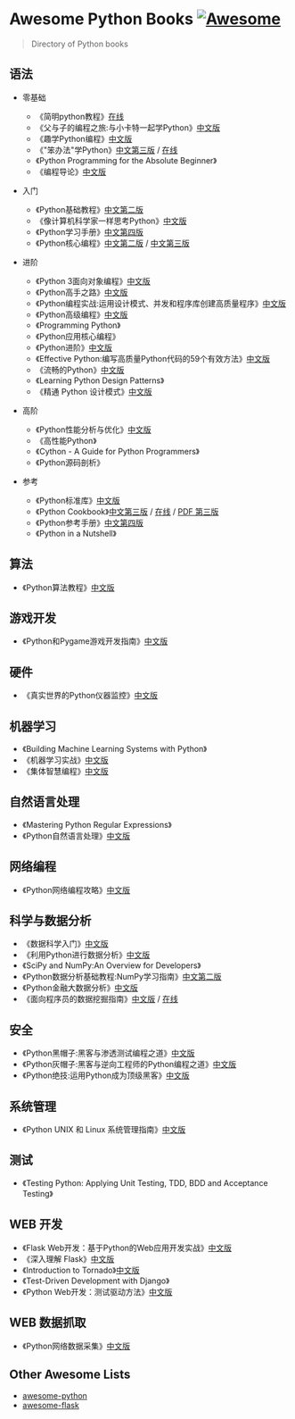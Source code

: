 # Awesome Python Books [![Awesome](https://cdn.rawgit.com/sindresorhus/awesome/d7305f38d29fed78fa85652e3a63e154dd8e8829/media/badge.svg)](https://github.com/sindresorhus/awesome)

> Directory of Python books

## 语法
- 零基础
    - 《简明python教程》[在线](http://wiki.jikexueyuan.com/project/simple-python-course/)
    - 《父与子的编程之旅:与小卡特一起学Python》[中文版](https://www.amazon.cn/%E5%9B%BE%E7%81%B5%E7%A8%8B%E5%BA%8F%E8%AE%BE%E8%AE%A1%E4%B8%9B%E4%B9%A6%C2%B7%E7%88%B6%E4%B8%8E%E5%AD%90%E7%9A%84%E7%BC%96%E7%A8%8B%E4%B9%8B%E6%97%85-%E4%B8%8E%E5%B0%8F%E5%8D%A1%E7%89%B9%E4%B8%80%E8%B5%B7%E5%AD%A6Python-%E6%A1%91%E5%BE%B7/dp/B00PG0MMLO)
    - 《趣学Python编程》[中文版](https://www.amazon.cn/%E8%B6%A3%E5%AD%A6Python%E7%BC%96%E7%A8%8B-%E5%B8%83%E9%87%8C%E6%A0%BC%E6%96%AF/dp/B00IM56I5Q)
    - 《"笨办法"学Python》[中文第三版](https://www.amazon.cn/%E5%AD%A6Python-%E8%82%96/dp/B00P6OJ0TC) / [在线](https://flyouting.gitbooks.io/learn-python-the-hard-way-cn/content/)
    - 《Python Programming for the Absolute Beginner》
    - 《编程导论》[中文版](https://www.amazon.cn/%E7%BC%96%E7%A8%8B%E5%AF%BC%E8%AE%BA-%E7%BE%8E-%E8%B0%B7%E6%B3%B0%E6%A0%BC/dp/B00W34DZ1M)

- 入门
    - 《Python基础教程》[中文第二版](https://www.amazon.cn/%E5%9B%BE%E7%81%B5%E7%A8%8B%E5%BA%8F%E8%AE%BE%E8%AE%A1%E4%B8%9B%E4%B9%A6-Python%E5%9F%BA%E7%A1%80%E6%95%99%E7%A8%8B-%E8%B5%AB%E7%89%B9%E5%85%B0/dp/B00KAFX65Q)
    - 《像计算机科学家一样思考Python》[中文版](https://www.amazon.cn/%E5%83%8F%E8%AE%A1%E7%AE%97%E6%9C%BA%E7%A7%91%E5%AD%A6%E5%AE%B6%E4%B8%80%E6%A0%B7%E6%80%9D%E8%80%83Python-%E5%94%90%E5%B0%BC/dp/B00EEDI2X6)
    - 《Python学习手册》[中文第四版](https://www.amazon.cn/Python%E5%AD%A6%E4%B9%A0%E6%89%8B%E5%86%8C-%E9%B2%81%E7%89%B9%E5%85%B9/dp/B004TUJ7A6)
    - 《Python核心编程》[中文第二版](https://www.amazon.cn/Python%E6%A0%B8%E5%BF%83%E7%BC%96%E7%A8%8B-%E4%B8%98%E6%81%A9/dp/B001BKVXOA) / [中文第三版](https://www.amazon.cn/Python/dp/B01FQAS0KK)

- 进阶
    - 《Python 3面向对象编程》[中文版](https://www.amazon.cn/Python-3%E9%9D%A2%E5%90%91%E5%AF%B9%E8%B1%A1%E7%BC%96%E7%A8%8B-%E8%BE%BE%E6%96%AF%E5%B8%9D%C2%B7%E8%8F%B2%E5%88%A9%E6%99%AE%E6%96%AF/dp/B010MG1S84)
    - 《Python高手之路》[中文版](https://www.amazon.cn/Python%E9%AB%98%E6%89%8B%E4%B9%8B%E8%B7%AF-%E6%B3%95-%E6%9C%B1%E5%88%A9%E5%AE%89-%E4%B8%B9%E4%B9%94/dp/B00X65PEFC)
    - 《Python编程实战:运用设计模式、并发和程序库创建高质量程序》[中文版](https://www.amazon.cn/dp/B00MHDPIJ6)
    - 《Python高级编程》[中文版](https://book.douban.com/subject/4212921/)
    - 《Programming Python》
    - 《Python应用核心编程》
    - 《Python进阶》[中文版](https://eastlakeside.gitbooks.io/interpy-zh/content/)
    - 《Effective Python:编写高质量Python代码的59个有效方法》[中文版](https://www.amazon.cn/Effective-Python-%E7%BC%96%E5%86%99%E9%AB%98%E8%B4%A8%E9%87%8FPython%E4%BB%A3%E7%A0%81%E7%9A%8459%E4%B8%AA%E6%9C%89%E6%95%88%E6%96%B9%E6%B3%95-%E5%B8%83%E9%9B%B7%E7%89%B9%C2%B7%E6%96%AF%E6%8B%89%E7%89%B9%E9%87%91/dp/B01ASI36QS)
    - 《流畅的Python》[中文版](https://www.amazon.cn/%E6%B5%81%E7%95%85%E7%9A%84Python-Luciano-Ramalho/dp/B072HMKKPG)
    - 《Learning Python Design Patterns》
    - 《精通 Python 设计模式》[中文版](https://www.amazon.cn/%E7%B2%BE%E9%80%9APython%E8%AE%BE%E8%AE%A1%E6%A8%A1%E5%BC%8F-%E8%8D%B7-%E8%90%A8%E5%9F%BA%E6%96%AF%C2%B7%E5%8D%A1%E8%90%A8%E5%A7%86%E5%B8%95%E9%87%8C%E6%96%AF/dp/B01ION3VW8)

- 高阶
    - 《Python性能分析与优化》[中文版](https://www.amazon.cn/Python%E6%80%A7%E8%83%BD%E5%88%86%E6%9E%90%E4%B8%8E%E4%BC%98%E5%8C%96-%E8%B4%B9%E5%B0%94%E5%8D%97%E5%A4%9A%C2%B7%E5%A4%9A%E6%A0%BC%E9%87%8C%E5%A5%A5/dp/B01HB0KNCG)
    - 《高性能Python》
    - 《Cython - A Guide for Python Programmers》
    - 《Python源码剖析》

- 参考
    - 《Python标准库》[中文版](https://book.douban.com/subject/10773324/)
    - 《Python Cookbook》[中文第三版](https://www.amazon.cn/Python-Cookbook/dp/B003LPO4KS) / [在线](http://python3-cookbook.readthedocs.org/zh_CN/latest/) / [PDF 第三版](https://github.com/Junnplus/awesome-python-books/blob/master/PDF/python-cookbook-3rd-zh_cn.pdf)
    - 《Python参考手册》[中文第四版](https://book.douban.com/subject/5401851/)
    - 《Python in a Nutshell》

## 算法
- 《Python算法教程》[中文版](https://www.amazon.cn/Python%E7%AE%97%E6%B3%95%E6%95%99%E7%A8%8B-%E6%8C%AA%E5%A8%81-%E8%B5%AB%E7%89%B9%E5%85%B0/dp/B019NB0VCI)

## 游戏开发
- 《Python和Pygame游戏开发指南》[中文版](https://www.amazon.cn/Python%E5%92%8CPygame%E6%B8%B8%E6%88%8F%E5%BC%80%E5%8F%91%E6%8C%87%E5%8D%97-%E6%96%AF%E7%BB%B4%E5%8A%A0%E7%89%B9/dp/B019IZ6ZWO)

## 硬件
- 《真实世界的Python仪器监控》[中文版](https://book.douban.com/subject/20773481/)

## 机器学习
- 《Building Machine Learning Systems with Python》
- 《机器学习实战》[中文版](https://www.amazon.cn/%E6%9C%BA%E5%99%A8%E5%AD%A6%E4%B9%A0%E5%AE%9E%E6%88%98-%E5%93%88%E6%9E%97%E9%A1%BF/dp/B00D747PTK)
- 《集体智慧编程》[中文版](https://www.amazon.cn/%E9%9B%86%E4%BD%93%E6%99%BA%E6%85%A7%E7%BC%96%E7%A8%8B-%E6%89%98%E6%AF%94%C2%B7%E8%A5%BF%E6%A0%BC%E5%85%B0/dp/B00UI93JD8)

## 自然语言处理
- 《Mastering Python Regular Expressions》
- 《Python自然语言处理》[中文版](https://www.amazon.cn/Python%E8%87%AA%E7%84%B6%E8%AF%AD%E8%A8%80%E5%A4%84%E7%90%86-%E4%BC%AF%E5%BE%B7/dp/B00L7IV7C4)

## 网络编程
- 《Python网络编程攻略》[中文版](https://www.amazon.cn/%E5%9B%BE%E7%81%B5%E7%A8%8B%E5%BA%8F%E8%AE%BE%E8%AE%A1%E4%B8%9B%E4%B9%A6-Python%E7%BD%91%E7%BB%9C%E7%BC%96%E7%A8%8B%E6%94%BB%E7%95%A5-%E8%90%A8%E5%8D%A1%E5%B0%94/dp/B00PUP2IWS)

## 科学与数据分析
- 《数据科学入门》[中文版](https://www.amazon.cn/%E5%9B%BE%E4%B9%A6/dp/B01DLBQPQC)
- 《利用Python进行数据分析》[中文版](https://www.amazon.cn/%E5%88%A9%E7%94%A8Python%E8%BF%9B%E8%A1%8C%E6%95%B0%E6%8D%AE%E5%88%86%E6%9E%90-%E9%BA%A6%E9%87%91%E5%B0%BC/dp/B00GHGZLWS)
- 《SciPy and NumPy:An Overview for Developers》
- 《Python数据分析基础教程:NumPy学习指南》[中文第二版](https://www.amazon.cn/Python数据分析基础教程-NumPy学习指南-伊德里斯/dp/B00HLA8U86)
- 《Python金融大数据分析》[中文版](https://www.amazon.cn/Python%E9%87%91%E8%9E%8D%E5%A4%A7%E6%95%B0%E6%8D%AE%E5%88%86%E6%9E%90-%E5%BE%B7-%E4%BC%8A%E5%A4%AB%C2%B7%E5%B8%8C%E5%B0%94%E7%9A%AE%E6%96%AF%E7%A7%91/dp/B0182K8YMA)
- 《面向程序员的数据挖掘指南》[中文版](https://www.amazon.cn/%E5%86%99%E7%BB%99%E7%A8%8B%E5%BA%8F%E5%91%98%E7%9A%84%E6%95%B0%E6%8D%AE%E6%8C%96%E6%8E%98%E5%AE%9E%E8%B7%B5%E6%8C%87%E5%8D%97-%E7%BE%8E-Ron-Zacharski-%E6%89%8E%E5%93%88%E5%B0%94%E6%96%AF%E5%9F%BA/dp/B017QWR6BU) / [在线](http://dataminingguide.books.yourtion.com)

## 安全
- 《Python黑帽子:黑客与渗透测试编程之道》[中文版](https://www.amazon.cn/Python%E9%BB%91%E5%B8%BD%E5%AD%90-%E9%BB%91%E5%AE%A2%E4%B8%8E%E6%B8%97%E9%80%8F%E6%B5%8B%E8%AF%95%E7%BC%96%E7%A8%8B%E4%B9%8B%E9%81%93-%E5%A1%9E%E8%8C%A8/dp/B013KKCLE4)
- 《Python灰帽子:黑客与逆向工程师的Python编程之道》[中文版](https://book.douban.com/subject/6025284/)
- 《Python绝技:运用Python成为顶级黑客》[中文版](https://www.amazon.cn/Python%E7%BB%9D%E6%8A%80-%E8%BF%90%E7%94%A8Python%E6%88%90%E4%B8%BA%E9%A1%B6%E7%BA%A7%E9%BB%91%E5%AE%A2-%E5%A5%A5%E7%A7%91%E7%BD%97/dp/B019ZRGBVU)

## 系统管理
- 《Python UNIX 和 Linux 系统管理指南》[中文版](https://book.douban.com/subject/4031965/)

## 测试
- 《Testing Python: Applying Unit Testing, TDD, BDD and Acceptance Testing》

## WEB 开发
- 《Flask Web开发：基于Python的Web应用开发实战》[中文版](https://www.amazon.cn/Flask-Web%E5%BC%80%E5%8F%91-%E5%9F%BA%E4%BA%8EPython%E7%9A%84Web%E5%BA%94%E7%94%A8%E5%BC%80%E5%8F%91%E5%AE%9E%E6%88%98-%E6%A0%BC%E6%9E%97%E5%B8%83%E6%88%88/dp/B00QT2TQCG)
- 《深入理解 Flask》[中文版](https://www.amazon.cn/%E6%B7%B1%E5%85%A5%E7%90%86%E8%A7%A3-Flask-%E6%9D%B0%E5%85%8B%C2%B7%E5%8F%B2%E9%83%BD%E5%8D%8E/dp/B01IA9I2I4)
- 《Introduction to Tornado》[中文版](http://wiki.jikexueyuan.com/project/introduction-tornado/)
- 《Test-Driven Development with Django》
- 《Python Web开发：测试驱动方法》[中文版](https://www.amazon.cn/Python-Web%E5%BC%80%E5%8F%91-%E6%B5%8B%E8%AF%95%E9%A9%B1%E5%8A%A8%E6%96%B9%E6%B3%95-%E7%8F%80%E8%A5%BF%E7%93%A6%E5%B0%94/dp/B016I9T8SQ)

## WEB 数据抓取
- 《Python网络数据采集》[中文版](https://www.amazon.cn/Python%E7%BD%91%E7%BB%9C%E6%95%B0%E6%8D%AE%E9%87%87%E9%9B%86-%E7%B1%B3%E5%88%87%E5%B0%94/dp/B01DU8CXJ4)

## Other Awesome Lists
- [awesome-python](https://github.com/vinta/awesome-python)
- [awesome-flask](https://github.com/humiaozuzu/awesome-flask)
